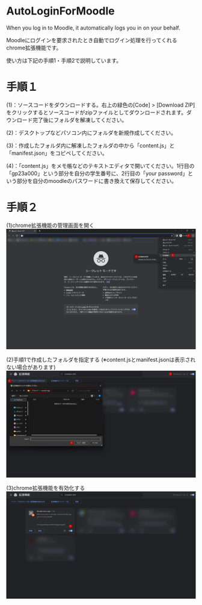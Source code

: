 # AutoLoginForMoodle
When you log in to Moodle, it automatically logs you in on your behalf.

Moodleにログインを要求されたとき自動でログイン処理を行ってくれるchrome拡張機能です。  

使い方は下記の手順1・手順2で説明しています。

# 手順１

(1)：ソースコードをダウンロードする。右上の緑色の[Code] > [Download ZIP]をクリックするとソースコードがzipファイルとしてダウンロードされます。ダウンロード完了後にフォルダを解凍してください。  

(2)：デスクトップなどパソコン内にフォルダを新規作成してください。  

(3)：作成したフォルダ内に解凍したフォルダの中から「content.js」と「manifest.json」をコピペしてください。  

(4)：「content.js」をメモ帳などのテキストエディタで開いてください。1行目の「gp23a000」という部分を自分の学生番号に、2行目の「your password」という部分を自分のmoodleのパスワードに書き換えて保存してください。  

# 手順２

(1)chrome拡張機能の管理画面を開く
![](images/how_to1.png)

(2)手順1で作成したフォルダを指定する (※content.jsとmanifest.jsonは表示されない場合があります)
![](images/how_to2.png)

(3)chrome拡張機能を有効化する
![](images/how_to3.png)
